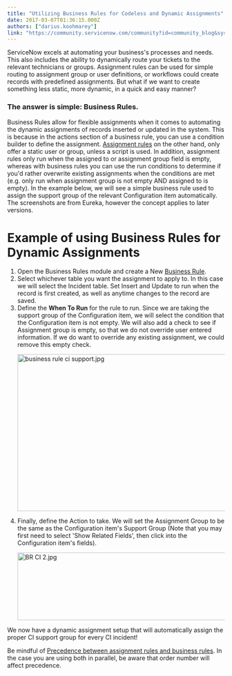 ```yaml
---
title: "Utilizing Business Rules for Codeless and Dynamic Assignments"
date: 2017-03-07T01:36:15.000Z
authors: ["darius.koohmarey"]
link: "https://community.servicenow.com/community?id=community_blog&sys_id=a57c62e1dbd0dbc01dcaf3231f961926"
---
```

<p>ServiceNow excels at automating your business's processes and needs. This also includes the ability to dynamically route your tickets to the relevant technicians or groups. Assignment rules can be used for simple routing to assignment group or user definitions, or workflows could create records with predefined assignments. But what if we want to create something less static, more dynamic, in a quick and easy manner?</p><p></p><h3>The answer is simple: Business Rules.</h3><p></p><p>Business Rules allow for flexible assignments when it comes to automating the dynamic assignments of records inserted or updated in the system. This is because in the actions section of a business rule, you can use a condition builder to define the assignment. <a title="ocs.servicenow.com/bundle/geneva-servicenow-platform/page/administer/task_table/task/t_AssignmentModuleRule.html" href="https://docs.servicenow.com/bundle/geneva-servicenow-platform/page/administer/task_table/task/t_AssignmentModuleRule.html">Assignment rules</a> on the other hand, only offer a static user or group, unless a script is used. In addition, assignment rules only run when the assigned to or assignment group field is empty, whereas with business rules you can use the run conditions to determine if you'd rather overwrite existing assignments when the conditions are met (e.g. only run when assignment group is not empty AND assigned to is empty). In the example below, we will see a simple business rule used to assign the support group of the relevant Configuration item automatically. The screenshots are from Eureka, however the concept applies to later versions.</p><p></p><h1>Example of using Business Rules for Dynamic Assignments</h1><ol><li>Open the Business Rules module and create a New <a title="ocs.servicenow.com/bundle/geneva-servicenow-platform/page/script/business_rules/task/t_CreatingABusinessRule.html" href="https://docs.servicenow.com/bundle/geneva-servicenow-platform/page/script/business_rules/task/t_CreatingABusinessRule.html">Business Rule</a>. <span style="color: #e23d39;"><br/></span></li><li>Select whichever table you want the assignment to apply to. In this case we will select the Incident table. Set Insert and Update to run when the record is first created, as well as anytime changes to the record are saved.</li><li>Define the <strong>When To Run</strong> for the rule to run. Since we are taking the support group of the Configuration item, we will select the condition that the Configuration item is not empty. We will also add a check to see if Assignment group is empty, so that we do not override user entered information. If we do want to override any existing assignment, we could remove this empty check.<p><img   alt="business rule ci support.jpg" class="image-7 jive-image" src="b3246c02db1457049c9ffb651f9619d3.iix" style="width: 620px; height: 364px; display: block; margin-left: auto; margin-right: auto;"/></p></li><li>Finally, define the Action to take. We will set the Assignment Group to be the same as the Configuration item's Support Group (Note that you may first need to select 'Show Related Fields', then click into the Configuration item's fields).<p><img   alt="BR CI 2.jpg" class="image-8 jive-image" src="8c030886db18db048c8ef4621f96194e.iix" style="width: 620px; height: 157px; display: block; margin-left: auto; margin-right: auto;"/></p></li></ol><p>We now have a dynamic assignment setup that will automatically assign the proper CI support group for every CI incident!</p><p></p><p>Be mindful of <a href="https://docs.servicenow.com/bundle/helsinki-servicenow-platform/page/administer/task-table/concept/c_PrecBetweenAssignmentAndBusRules.html" title="https://docs.servicenow.com/bundle/helsinki-servicenow-platform/page/administer/task-table/concept/c_PrecBetweenAssignmentAndBusRules.html">Precedence between assignment rules and business rules</a>. In the case you are using both in parallel, be aware that order number will affect precedence.</p>
